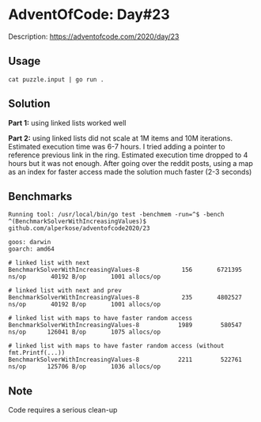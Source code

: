 # AdventOfCode: Day#23

Description: https://adventofcode.com/2020/day/23

## Usage

```
cat puzzle.input | go run .
```

## Solution

**Part 1:** using linked lists worked well

**Part 2:** using linked lists did not scale at 1M items and 10M iterations. Estimated execution time was 6-7 hours. I tried adding a pointer to reference previous link in the ring. Estimated execution time dropped to 4 hours but it was not enough.  After going over the reddit posts, using a map as an index for faster access made the solution much faster (2-3 seconds)

## Benchmarks
```
Running tool: /usr/local/bin/go test -benchmem -run=^$ -bench ^(BenchmarkSolverWithIncreasingValues)$ github.com/alperkose/adventofcode2020/23

goos: darwin
goarch: amd64

# linked list with next
BenchmarkSolverWithIncreasingValues-8   	     156	   6721395 ns/op	   40192 B/op	    1001 allocs/op

# linked list with next and prev
BenchmarkSolverWithIncreasingValues-8   	     235	   4802527 ns/op	   40192 B/op	    1001 allocs/op

# linked list with maps to have faster random access
BenchmarkSolverWithIncreasingValues-8   	    1989	    580547 ns/op	  126041 B/op	    1075 allocs/op

# linked list with maps to have faster random access (without fmt.Printf(...))
BenchmarkSolverWithIncreasingValues-8   	    2211	    522761 ns/op	  125706 B/op	    1036 allocs/op

```
## Note
Code requires a serious clean-up